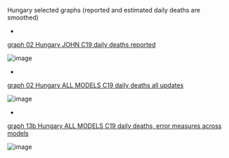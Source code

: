 Hungary selected graphs (reported and estimated daily deaths are smoothed) 

*

[graph 02 Hungary JOHN C19 daily deaths reported](https://github.com/pourmalek/CovidLongitudinal/blob/main/output/countries/Hungary/graph%2002%20Hungary%20JOHN%20C19%20daily%20deaths%20reported.pdf)

![image](https://github.com/pourmalek/CovidLongitudinal/assets/30849720/75ef7d4a-5f8b-4d09-993c-e00bc56f454e)

*

[graph 02 Hungary ALL MODELS C19 daily deaths all updates](https://github.com/pourmalek/CovidLongitudinal/blob/main/output/countries/Hungary/graph%2002%20Hungary%20ALL%20MODELS%20C19%20daily%20deaths%20all%20updates.pdf)

![image](https://github.com/pourmalek/CovidLongitudinal/assets/30849720/24f738a5-b2d7-42ce-8445-d1e7f03d31ab)

*

[graph 13b Hungary ALL MODELS C19 daily deaths, error measures across models](https://github.com/pourmalek/CovidLongitudinal/blob/main/output/countries/Hungary/graph%2013b%20Hungary%20ALL%20MODELS%20C19%20daily%20deaths%2C%20error%20measures%20across%20models.pdf)

![image](https://github.com/pourmalek/CovidLongitudinal/assets/30849720/cfac334c-b43a-4a91-95a1-4bdbb6f8da2e)
